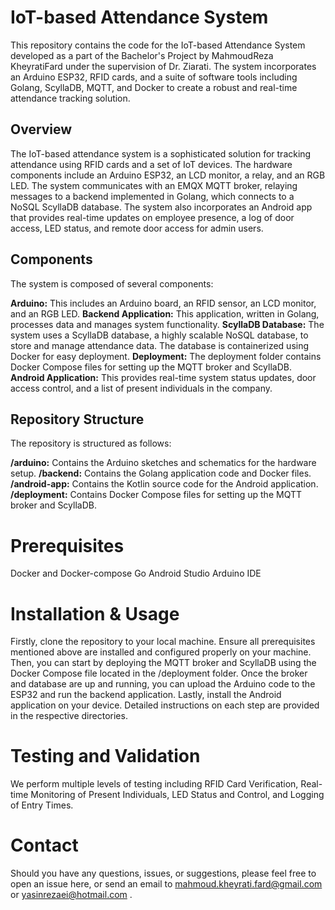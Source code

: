 # IoT-based Attendance System

This repository contains the code for the IoT-based Attendance System developed as a part of the Bachelor's Project by MahmoudReza KheyratiFard under the supervision of Dr. Ziarati. The system incorporates an Arduino ESP32, RFID cards, and a suite of software tools including Golang, ScyllaDB, MQTT, and Docker to create a robust and real-time attendance tracking solution.

## Overview
The IoT-based attendance system is a sophisticated solution for tracking attendance using RFID cards and a set of IoT devices. The hardware components include an Arduino ESP32, an LCD monitor, a relay, and an RGB LED. The system communicates with an EMQX MQTT broker, relaying messages to a backend implemented in Golang, which connects to a NoSQL ScyllaDB database. The system also incorporates an Android app that provides real-time updates on employee presence, a log of door access, LED status, and remote door access for admin users.

## Components
The system is composed of several components:

**Arduino:** This includes an Arduino board, an RFID sensor, an LCD monitor, and an RGB LED.
**Backend Application:** This application, written in Golang, processes data and manages system functionality.
**ScyllaDB Database:** The system uses a ScyllaDB database, a highly scalable NoSQL database, to store and manage attendance data. The database is containerized using Docker for easy deployment.
**Deployment:** The deployment folder contains Docker Compose files for setting up the MQTT broker and ScyllaDB.
**Android Application:** This provides real-time system status updates, door access control, and a list of present individuals in the company.

## Repository Structure
The repository is structured as follows:

**/arduino:** Contains the Arduino sketches and schematics for the hardware setup.
**/backend:** Contains the Golang application code and Docker files.
**/android-app:** Contains the Kotlin source code for the Android application.
**/deployment:** Contains Docker Compose files for setting up the MQTT broker and ScyllaDB.

# Prerequisites
Docker and Docker-compose
Go
Android Studio
Arduino IDE

# Installation & Usage
Firstly, clone the repository to your local machine. Ensure all prerequisites mentioned above are installed and configured properly on your machine. Then, you can start by deploying the MQTT broker and ScyllaDB using the Docker Compose file located in the /deployment folder. Once the broker and database are up and running, you can upload the Arduino code to the ESP32 and run the backend application. Lastly, install the Android application on your device. Detailed instructions on each step are provided in the respective directories.

# Testing and Validation
We perform multiple levels of testing including RFID Card Verification, Real-time Monitoring of Present Individuals, LED Status and Control, and Logging of Entry Times.

# Contact
Should you have any questions, issues, or suggestions, please feel free to open an issue here, or send an email to mahmoud.kheyrati.fard@gmail.com or yasinrezaei@hotmail.com .

